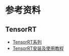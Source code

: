 # 参考资料

## TensorRT<br>
- [TensorRT系列](https://arleyzhang.github.io/tags/TensorRT/)<br>
- [TensorRT安装及使用教程](https://blog.csdn.net/zong596568821xp/article/details/86077553)<br>
